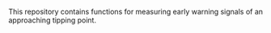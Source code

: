 This repository contains functions for measuring early warning signals of an approaching tipping point.